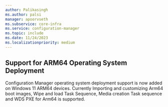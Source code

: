 ```yaml
---
author: Palikasingh
ms.author: palsi
manager: apoorvseth
ms.subservice: core-infra
ms.service: configuration-manager
ms.topic: include
ms.date: 11/24/2023
ms.localizationpriority: medium
---
```


## <a name="bkmk_Autodash"></a> Support for ARM64 Operating System Deployment 
<!--14959666-->
Configuration Manager operating system deployment support is now added on Windows 11 ARM64 devices. Currently Importing and customizing Arm64 boot images, Wipe and load Task Sequence, Media creation Task sequence and WDS PXE for Arm64 is supported.    
